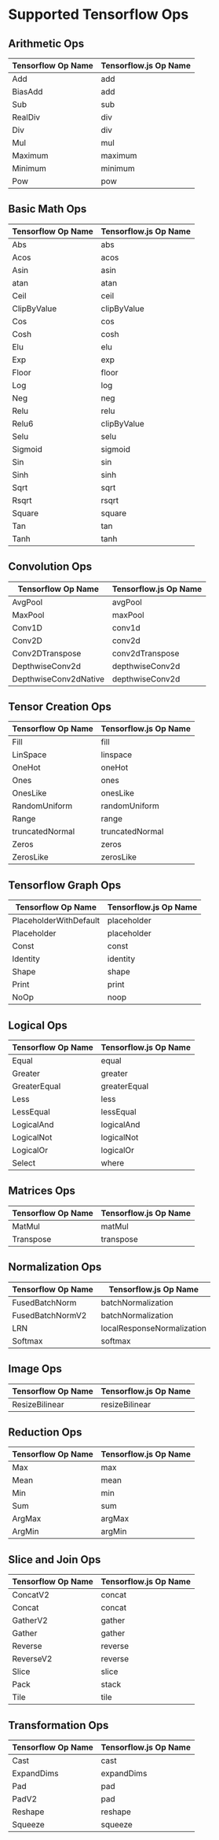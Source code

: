 # Supported Tensorflow Ops

## Arithmetic Ops

|Tensorflow Op Name|Tensorflow.js Op Name|
|---|---|
|Add|add|
|BiasAdd|add|
|Sub|sub|
|RealDiv|div|
|Div|div|
|Mul|mul|
|Maximum|maximum|
|Minimum|minimum|
|Pow|pow|


## Basic Math Ops

|Tensorflow Op Name|Tensorflow.js Op Name|
|---|---|
|Abs|abs|
|Acos|acos|
|Asin|asin|
|atan|atan|
|Ceil|ceil|
|ClipByValue|clipByValue|
|Cos|cos|
|Cosh|cosh|
|Elu|elu|
|Exp|exp|
|Floor|floor|
|Log|log|
|Neg|neg|
|Relu|relu|
|Relu6|clipByValue|
|Selu|selu|
|Sigmoid|sigmoid|
|Sin|sin|
|Sinh|sinh|
|Sqrt|sqrt|
|Rsqrt|rsqrt|
|Square|square|
|Tan|tan|
|Tanh|tanh|


## Convolution Ops

|Tensorflow Op Name|Tensorflow.js Op Name|
|---|---|
|AvgPool|avgPool|
|MaxPool|maxPool|
|Conv1D|conv1d|
|Conv2D|conv2d|
|Conv2DTranspose|conv2dTranspose|
|DepthwiseConv2d|depthwiseConv2d|
|DepthwiseConv2dNative|depthwiseConv2d|


## Tensor Creation Ops

|Tensorflow Op Name|Tensorflow.js Op Name|
|---|---|
|Fill|fill|
|LinSpace|linspace|
|OneHot|oneHot|
|Ones|ones|
|OnesLike|onesLike|
|RandomUniform|randomUniform|
|Range|range|
|truncatedNormal|truncatedNormal|
|Zeros|zeros|
|ZerosLike|zerosLike|


## Tensorflow Graph Ops

|Tensorflow Op Name|Tensorflow.js Op Name|
|---|---|
|PlaceholderWithDefault|placeholder|
|Placeholder|placeholder|
|Const|const|
|Identity|identity|
|Shape|shape|
|Print|print|
|NoOp|noop|


## Logical Ops

|Tensorflow Op Name|Tensorflow.js Op Name|
|---|---|
|Equal|equal|
|Greater|greater|
|GreaterEqual|greaterEqual|
|Less|less|
|LessEqual|lessEqual|
|LogicalAnd|logicalAnd|
|LogicalNot|logicalNot|
|LogicalOr|logicalOr|
|Select|where|


## Matrices Ops

|Tensorflow Op Name|Tensorflow.js Op Name|
|---|---|
|MatMul|matMul|
|Transpose|transpose|


## Normalization Ops

|Tensorflow Op Name|Tensorflow.js Op Name|
|---|---|
|FusedBatchNorm|batchNormalization|
|FusedBatchNormV2|batchNormalization|
|LRN|localResponseNormalization|
|Softmax|softmax|


## Image Ops

|Tensorflow Op Name|Tensorflow.js Op Name|
|---|---|
|ResizeBilinear|resizeBilinear|


## Reduction Ops

|Tensorflow Op Name|Tensorflow.js Op Name|
|---|---|
|Max|max|
|Mean|mean|
|Min|min|
|Sum|sum|
|ArgMax|argMax|
|ArgMin|argMin|


## Slice and Join Ops

|Tensorflow Op Name|Tensorflow.js Op Name|
|---|---|
|ConcatV2|concat|
|Concat|concat|
|GatherV2|gather|
|Gather|gather|
|Reverse|reverse|
|ReverseV2|reverse|
|Slice|slice|
|Pack|stack|
|Tile|tile|


## Transformation Ops

|Tensorflow Op Name|Tensorflow.js Op Name|
|---|---|
|Cast|cast|
|ExpandDims|expandDims|
|Pad|pad|
|PadV2|pad|
|Reshape|reshape|
|Squeeze|squeeze|


